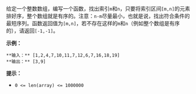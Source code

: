给定一个整数数组，编写一个函数，找出索引`m`和`n`，只要将索引区间`[m,n]`的元素排好序，整个数组就是有序的。注意：`n-m`尽量最小，也就是说，找出符合条件的最短序列。函数返回值为`[m,n]`，若不存在这样的`m`和`n`（例如整个数组是有序的），请返回`[-1,-1]`。

**示例：**

    
    
    **输入：** [1,2,4,7,10,11,7,12,6,7,16,18,19]
    **输出：** [3,9]
    

**提示：**

  * `0 <= len(array) <= 1000000`

